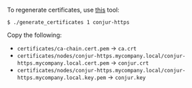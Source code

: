 To regenerate certificates, use [this](https://github.com/conjurdemos/conjur-intro/tree/main/tools/simple-certificates)
tool:
```sh-session
$ ./generate_certificates 1 conjur-https
```

Copy the following:
- `certificates/ca-chain.cert.pem` -> `ca.crt`
- `certificates/nodes/conjur-https.mycompany.local/conjur-https.mycompany.local.cert.pem` -> `conjur.crt`
- `certificates/nodes/conjur-https.mycompany.local/conjur-https.mycompany.local.key.pem` -> `conjur.key`
